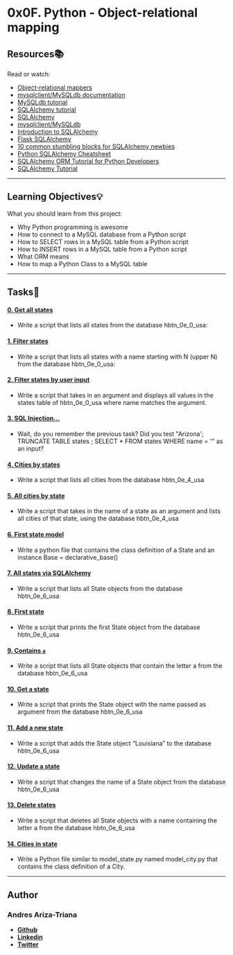 # 0x0F. Python - Object-relational mapping

## Resources:books:

Read or watch:

- [Object-relational mappers](https://intranet.hbtn.io/rltoken/IqdjUaZ31ZfP6eT-lTyUkA)
- [mysqlclient/MySQLdb documentation](https://intranet.hbtn.io/rltoken/rMJpVJ1_YjMWfvY00I7Kpw)
- [MySQLdb tutorial](https://intranet.hbtn.io/rltoken/DJz5W6Y13-6qUSTPTGrHYw)
- [SQLAlchemy tutorial](https://intranet.hbtn.io/rltoken/9JWveMwNKe3IUErdEbDsUQ)
- [SQLAlchemy](https://intranet.hbtn.io/rltoken/E9dLS6Shaezq4ivnGxN_RA)
- [mysqlclient/MySQLdb](https://intranet.hbtn.io/rltoken/QFgtVxz2w-C1y1OB8uls1g)
- [Introduction to SQLAlchemy](https://intranet.hbtn.io/rltoken/I5bvhPGTOu3_-T-4jpN-hg)
- [Flask SQLAlchemy](https://intranet.hbtn.io/rltoken/UvaHESHeqlRA0Z0uQFi0_A)
- [10 common stumbling blocks for SQLAlchemy newbies](https://intranet.hbtn.io/rltoken/Zb8Yc2WycLLYX8gnLlwZKw)
- [Python SQLAlchemy Cheatsheet](https://intranet.hbtn.io/rltoken/XHPAX7-ydSou2BLWHII8Vw)
- [SQLAlchemy ORM Tutorial for Python Developers](https://intranet.hbtn.io/rltoken/aeLSQ039BhLhamU2BjqsOw)
- [SQLAlchemy Tutorial](https://intranet.hbtn.io/rltoken/cmfi9C_nRXrmnwaJfCPyxA)

---

## Learning Objectives:bulb:

What you should learn from this project:

- Why Python programming is awesome
- How to connect to a MySQL database from a Python script
- How to SELECT rows in a MySQL table from a Python script
- How to INSERT rows in a MySQL table from a Python script
- What ORM means
- How to map a Python Class to a MySQL table

---

## Tasks:pencil:

#### [0. Get all states](./0-select_states.py)

- Write a script that lists all states from the database hbtn_0e_0_usa:

#### [1. Filter states](./1-filter_states.py)

- Write a script that lists all states with a name starting with N (upper N) from the database hbtn_0e_0_usa:

#### [2. Filter states by user input](./2-my_filter_states.py)

- Write a script that takes in an argument and displays all values in the states table of hbtn_0e_0_usa where name matches the argument.

#### [3. SQL Injection...](./3-my_safe_filter_states.py)

- Wait, do you remember the previous task? Did you test "Arizona'; TRUNCATE TABLE states ; SELECT \* FROM states WHERE name = '" as an input?

#### [4. Cities by states](./4-cities_by_state.py)

- Write a script that lists all cities from the database hbtn_0e_4_usa

#### [5. All cities by state](./5-filter_cities.py)

- Write a script that takes in the name of a state as an argument and lists all cities of that state, using the database hbtn_0e_4_usa

#### [6. First state model](./model_state.py)

- Write a python file that contains the class definition of a State and an instance Base = declarative_base()

#### [7. All states via SQLAlchemy](./7-model_state_fetch_all.py)

- Write a script that lists all State objects from the database hbtn_0e_6_usa

#### [8. First state](./8-model_state_fetch_first.py)

- Write a script that prints the first State object from the database hbtn_0e_6_usa

#### [9. Contains `a`](./9-model_state_filter_a.py)

- Write a script that lists all State objects that contain the letter a from the database hbtn_0e_6_usa

#### [10. Get a state](./10-model_state_my_get.py)

- Write a script that prints the State object with the name passed as argument from the database hbtn_0e_6_usa

#### [11. Add a new state](./11-model_state_insert.py)

- Write a script that adds the State object “Louisiana” to the database hbtn_0e_6_usa

#### [12. Update a state](./12-model_state_update_id_2.py)

- Write a script that changes the name of a State object from the database hbtn_0e_6_usa

#### [13. Delete states](./13-model_state_delete_a.py)

- Write a script that deletes all State objects with a name containing the letter a from the database hbtn_0e_6_usa

#### [14. Cities in state](./model_city.py)

- Write a Python file similar to model_state.py named model_city.py that contains the class definition of a City.

---

## Author

### Andres Ariza-Triana

- [**Github**](https://github.com/aarizat)
- [**Linkedin**](https://www.linkedin.com/in/aarizatr/)
- [**Twitter**](https://twitter.com/aarizatr)
